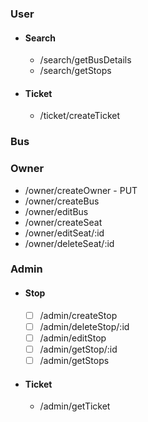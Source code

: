 ### User
- #### Search
    - /search/getBusDetails
    - /search/getStops
- #### Ticket
    - /ticket/createTicket

### Bus



### Owner

- /owner/createOwner - PUT
- /owner/createBus
- /owner/editBus
- /owner/createSeat
- /owner/editSeat/:id
- /owner/deleteSeat/:id

### Admin

- #### Stop
    - [ ] /admin/createStop
    - [ ] /admin/deleteStop/:id
    - [ ] /admin/editStop
    - [ ] /admin/getStop/:id
    - [ ] /admin/getStops

- #### Ticket
    - /admin/getTicket